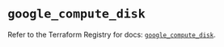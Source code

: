 # `google_compute_disk`

Refer to the Terraform Registry for docs: [`google_compute_disk`](https://registry.terraform.io/providers/hashicorp/google-beta/6.41.0/docs/resources/google_compute_disk).
